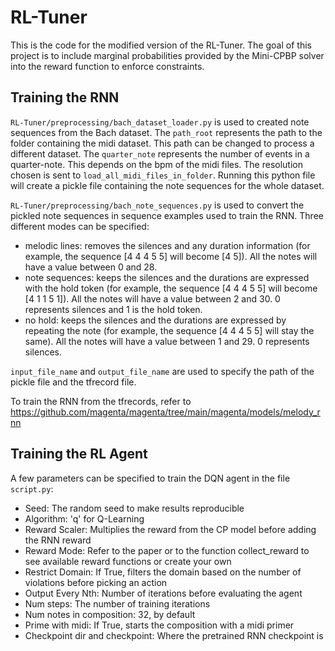# RL-Tuner

This is the code for the modified version of the RL-Tuner. The goal of this project is to include marginal probabilities provided by the Mini-CPBP solver into the reward function to enforce constraints.



## Training the RNN

``RL-Tuner/preprocessing/bach_dataset_loader.py`` is used to created note sequences from the Bach dataset. The ``path_root`` represents the path to the folder containing the midi dataset. This path can be changed to process a different dataset. The ``quarter_note`` represents the number of events in a quarter-note. This depends on the bpm of the midi files. The resolution chosen is sent to ``load_all_midi_files_in_folder``. Running this python file will create a pickle file containing the note sequences for the whole dataset.



``RL-Tuner/preprocessing/bach_note_sequences.py`` is used to convert the pickled note sequences in sequence examples used to train the RNN.  Three different modes can be specified:

- melodic lines: removes the silences and any duration information (for example, the sequence [4 4 4 5 5] will become [4 5]). All the notes will have a value between 0 and 28.
- note sequences: keeps the silences and the durations are expressed with the hold token (for example, the sequence [4 4 4 5 5] will become [4 1 1 5 1]). All the notes will have a value between 2 and 30. 0 represents silences and 1 is the hold token.
- no hold: keeps the silences and the durations are expressed by repeating the note (for example, the sequence [4 4 4 5 5] will stay the same). All the notes will have a value between 1 and 29. 0 represents silences.

`input_file_name` and `output_file_name` are used to specify the path of the pickle file and the tfrecord file.



To train the RNN from the tfrecords, refer to https://github.com/magenta/magenta/tree/main/magenta/models/melody_rnn



## Training the RL Agent

A few parameters can be specified to train the DQN agent in the file `script.py`:

- Seed: The random seed to make results reproducible
- Algorithm: 'q' for Q-Learning
- Reward Scaler: Multiplies the reward from the CP model before adding the RNN reward
- Reward Mode: Refer to the paper or to the function collect_reward to see available reward functions or create your own
- Restrict Domain: If True, filters the domain based on the number of violations before picking an action
- Output Every Nth: Number of iterations before evaluating the agent
- Num steps: The number of training iterations
- Num notes in composition: 32, by default
- Prime with midi: If True, starts the composition with a midi primer
- Checkpoint dir and checkpoint: Where the pretrained RNN checkpoint is